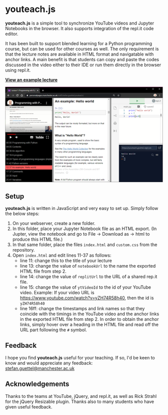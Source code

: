 # youteach.js

**youteach.js** is a simple tool to synchronize YouTube videos and Jupyter Notebooks in the browser. It also supports integration of the repl.it code editor.

It has been built to support blended learning for a Python programming course, but can be used for other courses as well. The only requirement is that the lecture notes are available in HTML format and navigatable with anchor links. A main benefit is that students can copy and paste the codes discussed in the video either to their IDE or run them directly in the browser using repl.it.

[**View an example lecture**](https://personalpages.manchester.ac.uk/staff/stefan.guettel/youteach/)

![Screenshot](screenshot.png)

## Setup

**youteach.js** is written in JavaScript and very easy to set up. Simply follow the below steps:

1. On your webserver, create a new folder.
2. In this folder, place your Jupyter Notebook file as an HTML export. (In Jupter, view the notebook and go to File -> Download as -> html to produce this HTML file.)
3. In that same folder, place the files `index.html` and `custom.css` from the repository.
4. Open `index.html` and edit lines 11-37 as follows:
   * line 11: change this to the title of your lecture
   * line 13: change the value of `notebookUrl` to the name the exported HTML file from step 2.
   * line 14: change the value of `replitUrl` to the URL of a shared rep.it file.
   * line 15: change the value of `ytVideoId` to the id of your YouTube video. Example: If your video URL is https://www.youtube.com/watch?v=yZH74R58h40, then the id is `yZH74R58h40`
   * line 16ff: change the timestamps and link names so that they coincide with the timings in the YouTube video and the anchor links in the exported HTML file from step 2. In order to obtain the anchor links, simply hover over a heading in the HTML file and read off the URL part following the `#` symbol.

## Feedback

I hope you find **youteach.js** useful for your teaching. If so, I'd be keen to know and would appreciate any feedback: stefan.guettel@manchester.ac.uk

## Acknowledgements

Thanks to the teams at YouTube, jQuery, and repl.it, as well as Rick Strahl for the jQuery Resizable plugin. Thanks also to many students who have given useful feedback.

